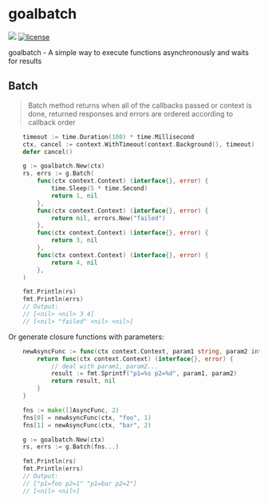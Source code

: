 goalbatch
================
[![](https://godoc.org/github.com/upbit/goalbatch?status.svg)](http://godoc.org/github.com/upbit/goalbatch)
[![license](https://img.shields.io/github/license/mashape/apistatus.svg)](https://github.com/upbit/goalbatch/blob/master/LICENSE)

goalbatch - A simple way to execute functions asynchronously and waits for results

## Batch
> Batch method returns when all of the callbacks passed or context is done, returned responses and errors are ordered according to callback order

```go
	timeout := time.Duration(100) * time.Millisecond
	ctx, cancel := context.WithTimeout(context.Background(), timeout)
	defer cancel()

	g := goalbatch.New(ctx)
	rs, errs := g.Batch(
		func(ctx context.Context) (interface{}, error) {
			time.Sleep(5 * time.Second)
			return 1, nil
		},
		func(ctx context.Context) (interface{}, error) {
			return nil, errors.New("failed")
		},
		func(ctx context.Context) (interface{}, error) {
			return 3, nil
		},
		func(ctx context.Context) (interface{}, error) {
			return 4, nil
		},
	)

	fmt.Println(rs)
	fmt.Println(errs)
	// Output:
	// [<nil> <nil> 3 4]
	// [<nil> "failed" <nil> <nil>]
```

Or generate closure functions with parameters:

```go
	newAsyncFunc := func(ctx context.Context, param1 string, param2 int) AsyncFunc {
		return func(ctx context.Context) (interface{}, error) {
			// deal with param1, param2...
			result := fmt.Sprintf("p1=%s p2=%d", param1, param2)
			return result, nil
		}
	}

	fns := make([]AsyncFunc, 2)
	fns[0] = newAsyncFunc(ctx, "foo", 1)
	fns[1] = newAsyncFunc(ctx, "bar", 2)

	g := goalbatch.New(ctx)
	rs, errs := g.Batch(fns...)

	fmt.Println(rs)
	fmt.Println(errs)
	// Output:
	// ["p1=foo p2=1" "p1=bar p2=2"]
	// [<nil> <nil>]
```
